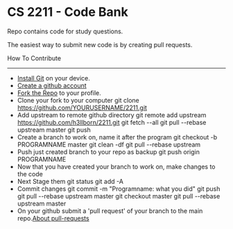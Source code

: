 CS 2211 - Code Bank
===================

Repo contains code for study questions.

The easiest way to submit new code is by creating pull requests.

How To Contribute
_________________

* [Install Git](http://git-scm.com/book/en/Getting-Started-Installing-Git) on your device.
* [Create a github account](https://github.com/join)
* [Fork the Repo](https://github.com/h3llborn/2211/fork) to your profile.
* Clone your fork to your computer
	git clone https://github.com/YOURUSERNAME/2211.git
* Add upstream to remote github directory
	git remote add upstream https://github.com/h3llborn/2211.git
	git fetch --all
	git pull --rebase upstream master
	git push
* Create a branch to work on, name it after the program
	git checkout -b PROGRAMNAME master
	git clean -df
	git pull --rebase upstream
* Push just created branch to your repo as backup
	git push origin PROGRAMNAME
* Now that you have created your branch to work on, make changes to the code
* Next Stage them
	git status
	git add -A
* Commit changes
	git commit -m "Programname: what you did"
	git push
	git pull --rebase upstream master
	git checkout master
	git pull --rebase upstream master
* On your github submit a 'pull request' of your branch to the main repo.[About pull-requests](http://help.github.com/send-pull-requests/)	
